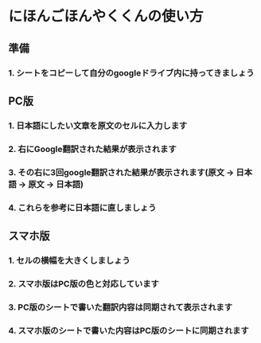 # にほんごほんやくくんの使い方

## 準備

### 1. シートをコピーして自分のgoogleドライブ内に持ってきましょう

## PC版

### 1. 日本語にしたい文章を原文のセルに入力します

### 2. 右にGoogle翻訳された結果が表示されます

### 3. その右に3回google翻訳された結果が表示されます(原文 -> 日本語 -> 原文 -> 日本語)

### 4. これらを参考に日本語に直しましょう

## スマホ版

### 1. セルの横幅を大きくしましょう

### 2. スマホ版はPC版の色と対応しています

### 3. PC版のシートで書いた翻訳内容は同期されて表示されます

### 4. スマホ版のシートで書いた内容はPC版のシートに同期されます
